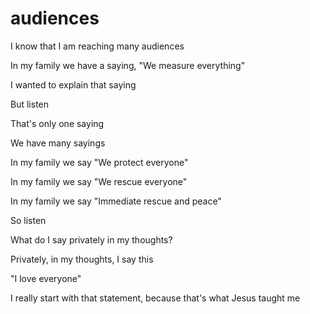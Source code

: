 # audiences

I know that I am reaching many audiences

In my family we have a saying, "We measure everything"

I wanted to explain that saying

But listen

That's only one saying

We have many sayings

In my family we say "We protect everyone"

In my family we say "We rescue everyone"

In my family we say "Immediate rescue and peace"

So listen

What do I say privately in my thoughts?

Privately, in my thoughts, I say this

"I love everyone"

I really start with that statement, because that's what Jesus taught me
